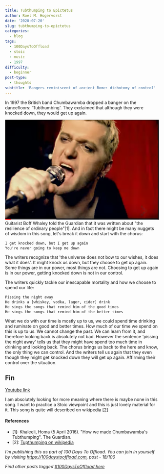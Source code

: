 ```yaml
---
title: Tubthumping to Epictetus
author: Roel M. Hogervorst
date: '2020-07-20'
slug: tubthumping-to-epictetus
categories:
  - blog
tags:
  - 100DaysToOffload
  - stoic
  - music
  - 1997
difficulty:
  - beginner
post-type:
  - thoughts
subtitle: 'Bangers reminiscent of ancient Rome: dichotomy of control'
---
```

In 1997 the British band Chumbawamba dropped a banger on the dancefloors: 'Tubthumbing'. 
They exclaimed that although they were knocked down, they would get up again. 

![](screenshot.png)
Guitarist Boff Whaley told the Guardian that it was written about "the resilience of ordinary people"[1]. And in fact there might be many nuggets of wisdom in this song, 
let's break it down and start with the chorus:

```
I get knocked down, but I get up again
You're never going to keep me down
```
The writers recognize that 'the universe does not bow to our wishes, it does
what it does'. It might knock us down, but they choose to get up again. 
Some things are in our power, most things are not. Choosing to get up again
is in our power, getting knocked down is not in our control. 

The writers quickly tackle our inescapable mortality and how we choose to spend
our life:

```
Pissing the night away
He drinks a [whiskey, vodka, lager, cider] drink
He sings the songs that remind him of the good times
He sings the songs that remind him of the better times
```

What we do with our time is mostly up to us, we could spend time drinking and 
ruminate on good and better times. How much of our time we spend on this is
up to us. We cannot change the past. We can learn from it, and therefore looking
back is absolutely not bad. However the sentence 'pissing the night away' tells
us that they might have spend too much time in drinking and looking back. 
The chorus brings us back to the here and know, the only thing we can control.
And the writers tell us again that they even though they might get knocked down
they will get up again. Affirming their control over the situation. 



## Fin
[Youtube link ](https://youtu.be/1njIckENbRA)

I am absolutely looking for more meaning where there is maybe none in this song. 
I want to practice a Stoic viewpoint and this is just lovely material for it.
This song is quite will described on wikipedia [2]

#### References
- [1]: Khaleeli, Homa (5 April 2016). "How we made Chumbawamba's Tubthumping". The Guardian. 
- [2]: [Tupthumping on wikipedia](https://en.wikipedia.org/wiki/Tubthumping)

*I’m publishing this as part of 100 Days To Offload. You can join in yourself by visiting https://100daystooffload.com, post - 18/100*

*Find other posts tagged  [#100DaysToOffload here](https://notes.rmhogervorst.nl/tags/100DaysToOffload/)*
